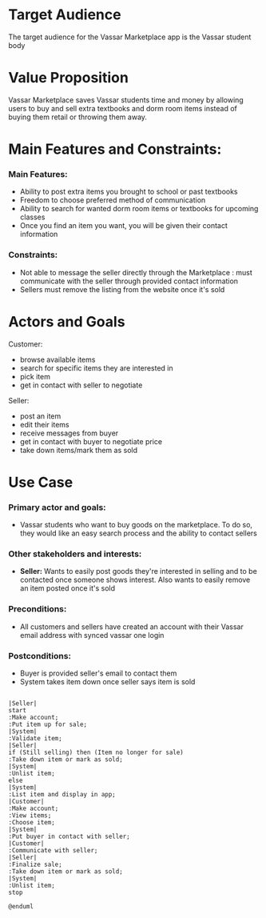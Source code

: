 # Target Audience
The target audience for the Vassar Marketplace app is the Vassar student body


# Value Proposition
Vassar Marketplace saves Vassar students time and money by allowing users to buy and sell extra textbooks and
dorm room items instead of buying them retail or throwing them away.  


# Main Features and Constraints:
### Main Features:
- Ability to post extra items you brought to school or past textbooks
- Freedom to choose preferred method of communication
- Ability to search for wanted dorm room items or textbooks for upcoming 
classes
- Once you find an item you want, you will be given their contact 
information 

### Constraints:
- Not able to message the seller directly through the Marketplace : 
must communicate with the seller through provided contact information 
- Sellers must remove the listing from the website once it's sold

# Actors and Goals
Customer:
- browse available items
- search for specific items they are interested in
- pick item
- get in contact with seller to negotiate 

Seller:
- post an item
- edit their items
- receive messages from buyer
- get in contact with buyer to negotiate price
- take down items/mark them as sold

# Use Case

###  Primary actor and goals:
- Vassar students who want to buy goods on the marketplace.  To do so, they would like an easy search process and the
  ability to contact sellers

### Other stakeholders and interests:
- **Seller:** Wants to easily post goods they're interested in selling and to be contacted once someone shows interest.  Also wants
  to easily remove an item posted once it's sold

### Preconditions:
- All customers and sellers have created an account with their Vassar email address with synced vassar one login

### Postconditions:
- Buyer is provided seller's email to contact them
- System takes item down once seller says item is sold

```plantuml

|Seller|
start
:Make account;
:Put item up for sale;
|System|
:Validate item;
|Seller|
if (Still selling) then (Item no longer for sale)
:Take down item or mark as sold;
|System|
:Unlist item;
else
|System|
:List item and display in app;
|Customer|
:Make account;
:View items;
:Choose item;
|System|
:Put buyer in contact with seller;
|Customer|
:Communicate with seller;
|Seller|
:Finalize sale;
:Take down item or mark as sold;
|System| 
:Unlist item;
stop

@enduml
```